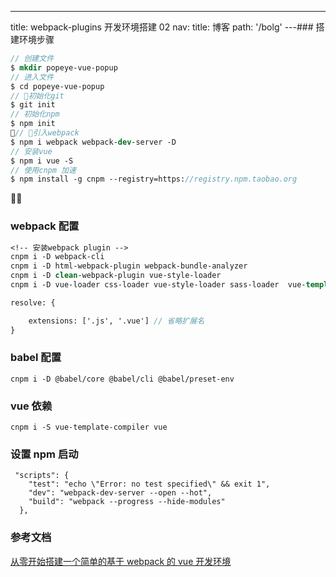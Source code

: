 ---
title: webpack-plugins 开发环境搭建 02
nav:
  title: 博客
  path: '/bolg'
---### 搭建环境步骤

```do
// 创建文件
$ mkdir popeye-vue-popup
// 进入文件
$ cd popeye-vue-popup
// 初始化git
$ git init
// 初始化npm
$ npm init
// 引入webpack
$ npm i webpack webpack-dev-server -D
// 安装vue
$ npm i vue -S
// 使用cnpm 加速
$ npm install -g cnpm --registry=https://registry.npm.taobao.org
```



### webpack 配置

```do
<!-- 安装webpack plugin -->
cnpm i -D webpack-cli
cnpm i -D html-webpack-plugin webpack-bundle-analyzer
cnpm i -D clean-webpack-plugin vue-style-loader
cnpm i -D vue-loader css-loader vue-style-loader sass-loader  vue-template-compiler

resolve: {

    extensions: ['.js', '.vue'] // 省略扩展名
}

```

### babel 配置

```
cnpm i -D @babel/core @babel/cli @babel/preset-env
```

### vue 依赖

```
cnpm i -S vue-template-compiler vue
```

### 设置 npm 启动

```
 "scripts": {
    "test": "echo \"Error: no test specified\" && exit 1",
    "dev": "webpack-dev-server --open --hot",
    "build": "webpack --progress --hide-modules"
  },
```

### 参考文档

[从零开始搭建一个简单的基于 webpack 的 vue 开发环境](https://segmentfault.com/a/1190000012789253)
